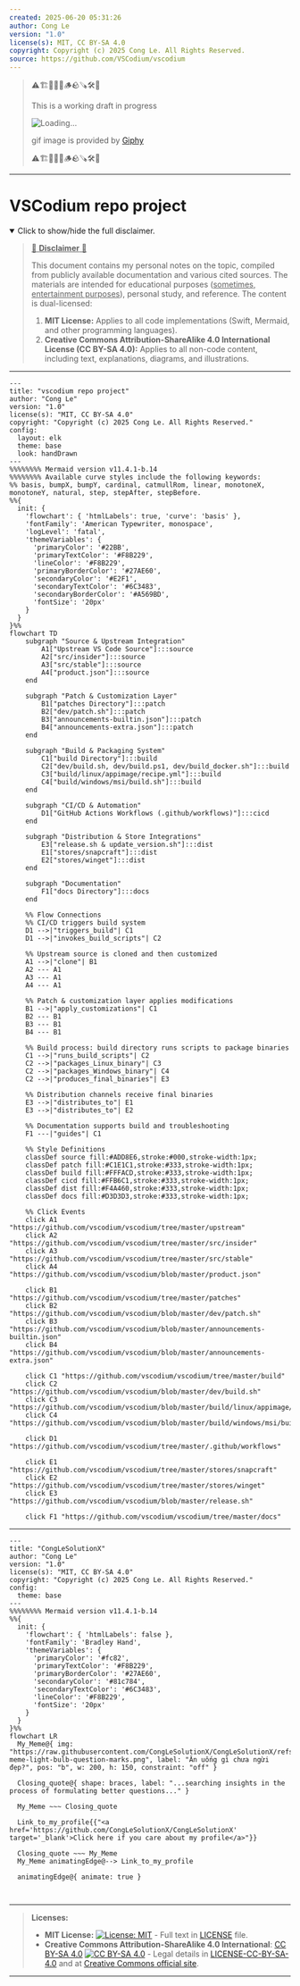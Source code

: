 ```yaml
---
created: 2025-06-20 05:31:26
author: Cong Le
version: "1.0"
license(s): MIT, CC BY-SA 4.0
copyright: Copyright (c) 2025 Cong Le. All Rights Reserved.
source: https://github.com/VSCodium/vscodium
---
```



> ⚠️🏗️🚧🦺🧱🪵🪨🪚🛠️👷
> 
> This is a working draft in progress
> 
> ![Loading...](https://media4.giphy.com/media/v1.Y2lkPTc5MGI3NjExa2J2a3FheWVnYzAyaW9kZGx3dTB5YWttYTE3NHFubTNqdTZsbG00dyZlcD12MV9pbnRlcm5hbF9naWZfYnlfaWQmY3Q9Zw/A06UFEx8jxEwU/giphy.gif)
>
> gif image is provided by [Giphy](https://giphy.com)
> 
> ⚠️🏗️🚧🦺🧱🪵🪨🪚🛠️👷


----




# VSCodium repo project
<details open>
<summary>Click to show/hide the full disclaimer.</summary>
   
> <ins>📢 **Disclaimer** 🚨</ins>
>
> This document contains my personal notes on the topic,
> compiled from publicly available documentation and various cited sources.
> The materials are intended for educational purposes (<ins>sometimes, entertainment purposes</ins>), personal study, and reference.
> The content is dual-licensed:
> 1. **MIT License:** Applies to all code implementations (Swift, Mermaid, and other programming languages).
> 2. **Creative Commons Attribution-ShareAlike 4.0 International License (CC BY-SA 4.0):** Applies to all non-code content, including text, explanations, diagrams, and illustrations.

</details>


---

```mermaid
---
title: "vscodium repo project"
author: "Cong Le"
version: "1.0"
license(s): "MIT, CC BY-SA 4.0"
copyright: "Copyright (c) 2025 Cong Le. All Rights Reserved."
config:
  layout: elk
  theme: base
  look: handDrawn
---
%%%%%%%% Mermaid version v11.4.1-b.14
%%%%%%%% Available curve styles include the following keywords:
%% basis, bumpX, bumpY, cardinal, catmullRom, linear, monotoneX, monotoneY, natural, step, stepAfter, stepBefore.
%%{
  init: {
    'flowchart': { 'htmlLabels': true, 'curve': 'basis' },
    'fontFamily': 'American Typewriter, monospace',
    'logLevel': 'fatal',
    'themeVariables': {
      'primaryColor': '#22BB',
      'primaryTextColor': '#F8B229',
      'lineColor': '#F8B229',
      'primaryBorderColor': '#27AE60',
      'secondaryColor': '#E2F1',
      'secondaryTextColor': '#6C3483',
      'secondaryBorderColor': '#A569BD',
      'fontSize': '20px'
    }
  }
}%%
flowchart TD
    subgraph "Source & Upstream Integration"
        A1["Upstream VS Code Source"]:::source
        A2["src/insider"]:::source
        A3["src/stable"]:::source
        A4["product.json"]:::source
    end

    subgraph "Patch & Customization Layer"
        B1["patches Directory"]:::patch
        B2["dev/patch.sh"]:::patch
        B3["announcements-builtin.json"]:::patch
        B4["announcements-extra.json"]:::patch
    end

    subgraph "Build & Packaging System"
        C1["build Directory"]:::build
        C2["dev/build.sh, dev/build.ps1, dev/build_docker.sh"]:::build
        C3["build/linux/appimage/recipe.yml"]:::build
        C4["build/windows/msi/build.sh"]:::build
    end

    subgraph "CI/CD & Automation"
        D1["GitHub Actions Workflows (.github/workflows)"]:::cicd
    end

    subgraph "Distribution & Store Integrations"
        E3["release.sh & update_version.sh"]:::dist
        E1["stores/snapcraft"]:::dist
        E2["stores/winget"]:::dist
    end

    subgraph "Documentation"
        F1["docs Directory"]:::docs
    end

    %% Flow Connections
    %% CI/CD triggers build system
    D1 -->|"triggers_build"| C1
    D1 -->|"invokes_build_scripts"| C2

    %% Upstream source is cloned and then customized
    A1 -->|"clone"| B1
    A2 --- A1
    A3 --- A1
    A4 --- A1

    %% Patch & customization layer applies modifications
    B1 -->|"apply_customizations"| C1
    B2 --- B1
    B3 --- B1
    B4 --- B1

    %% Build process: build directory runs scripts to package binaries
    C1 -->|"runs_build_scripts"| C2
    C2 -->|"packages_Linux_binary"| C3
    C2 -->|"packages_Windows_binary"| C4
    C2 -->|"produces_final_binaries"| E3

    %% Distribution channels receive final binaries
    E3 -->|"distributes_to"| E1
    E3 -->|"distributes_to"| E2

    %% Documentation supports build and troubleshooting
    F1 ---|"guides"| C1

    %% Style Definitions
    classDef source fill:#ADD8E6,stroke:#000,stroke-width:1px;
    classDef patch fill:#C1E1C1,stroke:#333,stroke-width:1px;
    classDef build fill:#FFFACD,stroke:#333,stroke-width:1px;
    classDef cicd fill:#FFB6C1,stroke:#333,stroke-width:1px;
    classDef dist fill:#F4A460,stroke:#333,stroke-width:1px;
    classDef docs fill:#D3D3D3,stroke:#333,stroke-width:1px;

    %% Click Events
    click A1 "https://github.com/vscodium/vscodium/tree/master/upstream"
    click A2 "https://github.com/vscodium/vscodium/tree/master/src/insider"
    click A3 "https://github.com/vscodium/vscodium/tree/master/src/stable"
    click A4 "https://github.com/vscodium/vscodium/blob/master/product.json"

    click B1 "https://github.com/vscodium/vscodium/tree/master/patches"
    click B2 "https://github.com/vscodium/vscodium/blob/master/dev/patch.sh"
    click B3 "https://github.com/vscodium/vscodium/blob/master/announcements-builtin.json"
    click B4 "https://github.com/vscodium/vscodium/blob/master/announcements-extra.json"

    click C1 "https://github.com/vscodium/vscodium/tree/master/build"
    click C2 "https://github.com/vscodium/vscodium/blob/master/dev/build.sh"
    click C3 "https://github.com/vscodium/vscodium/blob/master/build/linux/appimage/recipe.yml"
    click C4 "https://github.com/vscodium/vscodium/blob/master/build/windows/msi/build.sh"

    click D1 "https://github.com/vscodium/vscodium/tree/master/.github/workflows"

    click E1 "https://github.com/vscodium/vscodium/tree/master/stores/snapcraft"
    click E2 "https://github.com/vscodium/vscodium/tree/master/stores/winget"
    click E3 "https://github.com/vscodium/vscodium/blob/master/release.sh"

    click F1 "https://github.com/vscodium/vscodium/tree/master/docs"
```

----

<!-- 
```mermaid
%% Current Mermaid version
info
```  -->


```mermaid
---
title: "CongLeSolutionX"
author: "Cong Le"
version: "1.0"
license(s): "MIT, CC BY-SA 4.0"
copyright: "Copyright (c) 2025 Cong Le. All Rights Reserved."
config:
  theme: base
---
%%%%%%%% Mermaid version v11.4.1-b.14
%%{
  init: {
    'flowchart': { 'htmlLabels': false },
    'fontFamily': 'Bradley Hand',
    'themeVariables': {
      'primaryColor': '#fc82',
      'primaryTextColor': '#F8B229',
      'primaryBorderColor': '#27AE60',
      'secondaryColor': '#81c784',
      'secondaryTextColor': '#6C3483',
      'lineColor': '#F8B229',
      'fontSize': '20px'
    }
  }
}%%
flowchart LR
  My_Meme@{ img: "https://raw.githubusercontent.com/CongLeSolutionX/CongLeSolutionX/refs/heads/main/assets/images/My-meme-light-bulb-question-marks.png", label: "Ăn uống gì chưa ngừi đẹp?", pos: "b", w: 200, h: 150, constraint: "off" }

  Closing_quote@{ shape: braces, label: "...searching insights in the process of formulating better questions..." }
    
  My_Meme ~~~ Closing_quote
    
  Link_to_my_profile{{"<a href='https://github.com/CongLeSolutionX/CongLeSolutionX' target='_blank'>Click here if you care about my profile</a>"}}

  Closing_quote ~~~ My_Meme
  My_Meme animatingEdge@--> Link_to_my_profile
  
  animatingEdge@{ animate: true }



```

---
>**Licenses:**
>
>- **MIT License:**  [![License: MIT](https://img.shields.io/badge/License-MIT-yellow.svg)](LICENSE) - Full text in [LICENSE](LICENSE) file.
>- **Creative Commons Attribution-ShareAlike 4.0 International**: [CC BY-SA 4.0](https://creativecommons.org/licenses/by-sa/4.0/) [![CC BY-SA 4.0](https://licensebuttons.net/l/by-sa/4.0/88x31.png)](https://creativecommons.org/licenses/by-sa/4.0/) - Legal details in [LICENSE-CC-BY-SA-4.0](THE_PAST/LICENSE-CC-BY-SA-4.0) and at [Creative Commons official site](https://creativecommons.org/licenses/by-sa/4.0/).
>
---
